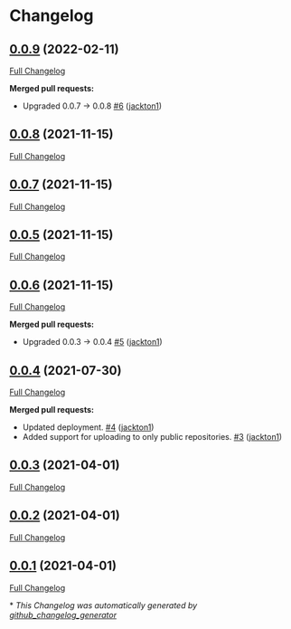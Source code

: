 # Changelog

## [0.0.9](https://github.com/tj-python/github-deploy/tree/0.0.9) (2022-02-11)

[Full Changelog](https://github.com/tj-python/github-deploy/compare/0.0.8...0.0.9)

**Merged pull requests:**

- Upgraded 0.0.7 → 0.0.8 [\#6](https://github.com/tj-python/github-deploy/pull/6) ([jackton1](https://github.com/jackton1))

## [0.0.8](https://github.com/tj-python/github-deploy/tree/0.0.8) (2021-11-15)

[Full Changelog](https://github.com/tj-python/github-deploy/compare/0.0.7...0.0.8)

## [0.0.7](https://github.com/tj-python/github-deploy/tree/0.0.7) (2021-11-15)

[Full Changelog](https://github.com/tj-python/github-deploy/compare/0.0.5...0.0.7)

## [0.0.5](https://github.com/tj-python/github-deploy/tree/0.0.5) (2021-11-15)

[Full Changelog](https://github.com/tj-python/github-deploy/compare/0.0.6...0.0.5)

## [0.0.6](https://github.com/tj-python/github-deploy/tree/0.0.6) (2021-11-15)

[Full Changelog](https://github.com/tj-python/github-deploy/compare/0.0.4...0.0.6)

**Merged pull requests:**

- Upgraded 0.0.3 → 0.0.4 [\#5](https://github.com/tj-python/github-deploy/pull/5) ([jackton1](https://github.com/jackton1))

## [0.0.4](https://github.com/tj-python/github-deploy/tree/0.0.4) (2021-07-30)

[Full Changelog](https://github.com/tj-python/github-deploy/compare/0.0.3...0.0.4)

**Merged pull requests:**

- Updated deployment. [\#4](https://github.com/tj-python/github-deploy/pull/4) ([jackton1](https://github.com/jackton1))
- Added support for uploading to only public repositories. [\#3](https://github.com/tj-python/github-deploy/pull/3) ([jackton1](https://github.com/jackton1))

## [0.0.3](https://github.com/tj-python/github-deploy/tree/0.0.3) (2021-04-01)

[Full Changelog](https://github.com/tj-python/github-deploy/compare/0.0.2...0.0.3)

## [0.0.2](https://github.com/tj-python/github-deploy/tree/0.0.2) (2021-04-01)

[Full Changelog](https://github.com/tj-python/github-deploy/compare/0.0.1...0.0.2)

## [0.0.1](https://github.com/tj-python/github-deploy/tree/0.0.1) (2021-04-01)

[Full Changelog](https://github.com/tj-python/github-deploy/compare/2451dcb7fe3a2f51fae36bc373fa37033d72f889...0.0.1)



\* *This Changelog was automatically generated by [github_changelog_generator](https://github.com/github-changelog-generator/github-changelog-generator)*
